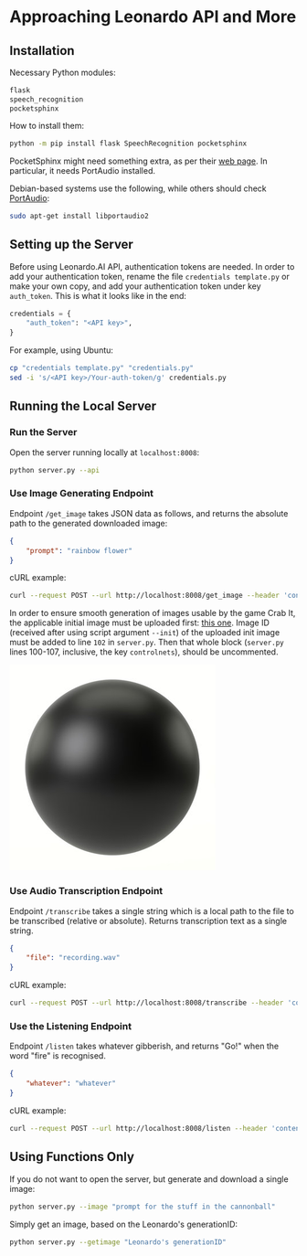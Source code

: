 # Approaching Leonardo API and More

## Installation

Necessary Python modules:

```text
flask
speech_recognition
pocketsphinx
```

How to install them:

```bash
python -m pip install flask SpeechRecognition pocketsphinx
```

PocketSphinx might need something extra, as per their [web page](https://pypi.org/project/pocketsphinx/). In particular, it needs PortAudio installed.

Debian-based systems use the following, while others should check [PortAudio](http://www.portaudio.com/):

```bash
sudo apt-get install libportaudio2
```

## Setting up the Server

Before using Leonardo.AI API, authentication tokens are needed. In order to add your authentication token, rename the file `credentials template.py` or make your own copy, and add your authentication token under key `auth_token`. This is what it looks like in the end:

```python
credentials = {
    "auth_token": "<API key>",
}
```

For example, using Ubuntu:

```bash
cp "credentials template.py" "credentials.py"
sed -i 's/<API key>/Your-auth-token/g' credentials.py
```

## Running the Local Server

### Run the Server

Open the server running locally at `localhost:8008`:

```bash
python server.py --api
```

### Use Image Generating Endpoint

Endpoint `/get_image` takes JSON data as follows, and returns the absolute path to the generated downloaded image:

```json
{
    "prompt": "rainbow flower"
}
```

cURL example:

```bash
curl --request POST --url http://localhost:8008/get_image --header 'content-type: application/json' --data '{"prompt": "furry lobster"}'
```

In order to ensure smooth generation of images usable by the game Crab It, the applicable initial image must be uploaded first: [this one](init_image.jpg). Image ID (received after using script argument `--init`) of the uploaded init image must be added to line `102` in `server.py`. Then that whole block (`server.py` lines 100-107, inclusive, the key `controlnets`), should be uncommented.

![alt text](init_image.jpg)

### Use Audio Transcription Endpoint

Endpoint `/transcribe` takes a single string which is a local path to the file to be transcribed (relative or absolute). Returns transcription text as a single string.

```json
{
    "file": "recording.wav"
}
```

cURL example:

```bash
curl --request POST --url http://localhost:8008/transcribe --header 'content-type: application/json' --data '{"file": "recording.wav"}'
```

### Use the Listening Endpoint

Endpoint `/listen` takes whatever gibberish, and returns "Go!" when the word "fire" is recognised.

```json
{
    "whatever": "whatever"
}
```

cURL example:

```bash
curl --request POST --url http://localhost:8008/listen --header 'content-type: application/json' --data '{"name": "Nemo"}'
```

## Using Functions Only

If you do not want to open the server, but generate and download a single image:

```bash
python server.py --image "prompt for the stuff in the cannonball"
```

Simply get an image, based on the Leonardo's generationID:

```bash
python server.py --getimage "Leonardo's generationID"
```

